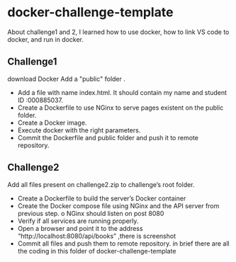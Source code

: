# docker-challenge-template

About challenge1 and 2, I learned how to use docker, how to link VS code to docker, and run in docker.
## Challenge1
download Docker
Add a "public" folder . 
- Add a file with name index.html. It should contain my name and student ID :000885037.
- Create a Dockerfile to use NGinx to serve pages existent on the public folder.
- Create a Docker image.
- Execute docker with the right parameters.
- Commit the Dockerfile and public folder and push it to remote repository.
## Challenge2
Add all files present on challenge2.zip to challenge’s root folder.
- Create a Dockerfile to build the server’s Docker container
- Create the Docker compose file using NGinx and the API server from previous step.
o NGinx should listen on post 8080
- Verify if all services are running properly.
- Open a browser and point it to the address “http://localhost:8080/api/books” ,there is screenshot
- Commit all files and push them to remote repository.
in brief 
there are all the coding in this folder of docker-challenge-template




